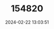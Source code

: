 ---
title: "154820"
category: "Alepisaurus ferox"
draft: false
date: 2024-02-22 13:03:51
languages:
  English: ["Day Sarpon", "Handsaw Fish", "Lancetfish", "Longnose Lancetfish", "Longsnouted Lancetfish", "Longsnout Lancetfish", "Pacific Lancetfish", "Wolffish", "Long Snouted Lancetfish"]
  French: ["Cavalo Féroce", "Cavalo Ocelle", "Lancier Longnez"]
  Spanish; Castilian: ["Conejo", "Conejo de lo Alto", "Lanzon", "Lanzón Nariz Larga", "Lanzón Picudo"]
---